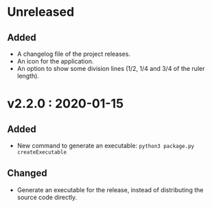 # Unreleased

## Added

-   A changelog file of the project releases.
-   An icon for the application.
-   An option to show some division lines (1/2, 1/4 and 3/4 of the ruler length).

# v2.2.0 : 2020-01-15

## Added

-   New command to generate an executable: `python3 package.py createExecutable`

## Changed

-   Generate an executable for the release, instead of distributing the source code directly.
